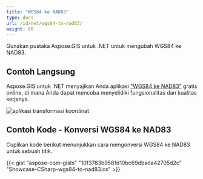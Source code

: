 ```yaml
---
title: "WGS84 ke NAD83"
type: docs
url: /id/net/wgs84-to-nad83/
weight: 60
---
```


Gunakan pustaka Aspose.GIS untuk .NET untuk mengubah WGS84 ke NAD83.

## **Contoh Langsung**

Aspose.GIS untuk .NET menyajikan Anda aplikasi ["WGS84 ke NAD83"](https://products.aspose.app/gis/transformation/wgs84-to-nad83) gratis online, di mana Anda dapat mencoba menyelidiki fungsionalitas dan kualitas kerjanya.

![aplikasi transformasi koordinat](transform-coordinates.png)

## **Contoh Kode - Konversi WGS84 ke NAD83**

Cuplikan kode berikut menunjukkan cara mengonversi WGS84 ke NAD83 untuk sebuah titik.

{{< gist "aspose-com-gists" "10f3783b9581d10bc69dbada42705d2c" "Showcase-CSharp-wgs84-to-nad83.cs" >}}

